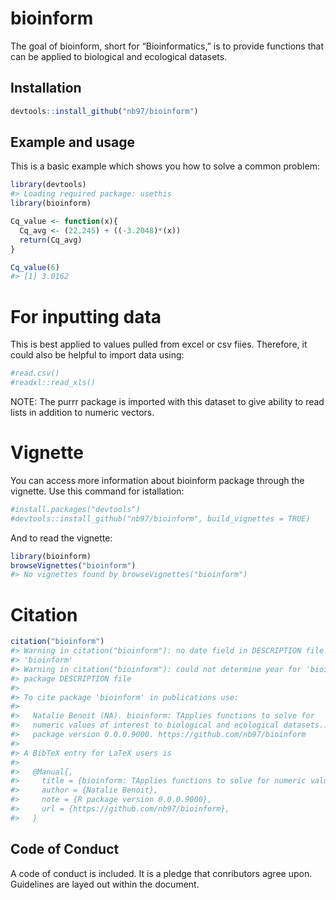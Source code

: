 
<!-- README.md is generated from README.Rmd. Please edit that file -->

# bioinform

<!-- badges: start -->

<!-- badges: end -->

The goal of bioinform, short for “Bioinformatics,” is to provide
functions that can be applied to biological and ecological datasets.

## Installation

``` r
devtools::install_github("nb97/bioinform")
```

## Example and usage

This is a basic example which shows you how to solve a common problem:

``` r
library(devtools)
#> Loading required package: usethis
library(bioinform)

Cq_value <- function(x){
  Cq_avg <- (22.245) + ((-3.2048)*(x))
  return(Cq_avg)
}

Cq_value(6)
#> [1] 3.0162
```

# For inputting data

This is best applied to values pulled from excel or csv fiies.
Therefore, it could also be helpful to import data using:

``` r
#read.csv()
#readxl::read_xls()
```

NOTE: The purrr package is imported with this dataset to give ability to
read lists in addition to numeric vectors.

# Vignette

You can access more information about bioinform package through the
vignette. Use this command for istallation:

``` r
#install.packages("devtools")
#devtools::install_github("nb97/bioinform", build_vignettes = TRUE)
```

And to read the vignette:

``` r
library(bioinform)
browseVignettes("bioinform")
#> No vignettes found by browseVignettes("bioinform")
```

# Citation

``` r
citation("bioinform")
#> Warning in citation("bioinform"): no date field in DESCRIPTION file of package
#> 'bioinform'
#> Warning in citation("bioinform"): could not determine year for 'bioinform' from
#> package DESCRIPTION file
#> 
#> To cite package 'bioinform' in publications use:
#> 
#>   Natalie Benoit (NA). bioinform: TApplies functions to solve for
#>   numeric values of interest to biological and ecological datasets.. R
#>   package version 0.0.0.9000. https://github.com/nb97/bioinform
#> 
#> A BibTeX entry for LaTeX users is
#> 
#>   @Manual{,
#>     title = {bioinform: TApplies functions to solve for numeric values of interest to biological and ecological datasets.},
#>     author = {Natalie Benoit},
#>     note = {R package version 0.0.0.9000},
#>     url = {https://github.com/nb97/bioinform},
#>   }
```

## Code of Conduct

A code of conduct is included. It is a pledge that conributors agree
upon. Guidelines are layed out within the document.

